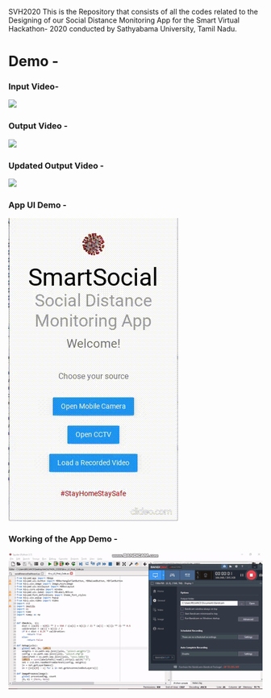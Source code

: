 SVH2020
This is the Repository that consists of all the codes related to the Designing of our Social Distance Monitoring App for the Smart Virtual Hackathon- 2020 conducted by Sathyabama University, Tamil Nadu.

# Demo - 

### Input Video-
![](input.gif)

### Output Video -
![](output.gif)

### Updated Output Video -
![](Output_Updated.gif)

### App UI Demo -
![](App_GUI_Sample_Demo.gif)

### Working of the App Demo -
![](Latest_UI_With_DL_Code.gif)
